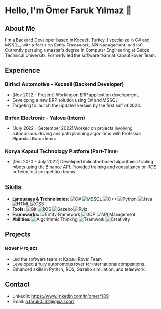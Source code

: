 <!-- Başlık -->
# Hello, I'm Ömer Faruk Yılmaz 👋

<!-- Hakkımda -->
## About Me
I'm a Backend Developer based in Kocaeli, Turkey. I specialize in C# and MSSQL, with a focus on Entity Framework, API management, and IoC. Currently pursuing a master's degree in Computer Engineering at Gebze Technical University. Formerly led the software team at Kapsul Rover Team.

<!-- Deneyimler -->
## Experience

### Birinci Automotive - Kocaeli (Backend Developer) 
- [Nov 2022 - Present] Working on ERP application development.
- Developing a new ERP solution using C# and MSSQL.
- Targeting to launch the updated version by the first half of 2024.

### Birfen Electronic - Yalova (Intern)
- [July 2022 - September 2022] Worked on projects involving autonomous driving and path planning algorithms with Professor Alparslan Burak İnner.

### Konya Kapsul Technology Platform (Part-Time)
- [Dec 2020 - July 2022] Developed indicator-based algorithmic trading robots using the Binance API. Provided training and consultancy on ROS to Teknofest competition teams.

<!-- Yetenekler -->
## Skills
- **Languages & Technologies:** 
  ![C#](https://img.shields.io/badge/-C%23-blue) ![MSSQL](https://img.shields.io/badge/-MSSQL-blue) ![C++](https://img.shields.io/badge/-C%2B%2B-blue) ![Python](https://img.shields.io/badge/-Python-blue) ![Java](https://img.shields.io/badge/-Java-blue) ![HTML](https://img.shields.io/badge/-HTML-blue) ![CSS](https://img.shields.io/badge/-CSS-blue)
- **Tools:** 
  ![Git](https://img.shields.io/badge/-Git-lightgrey) ![ROS](https://img.shields.io/badge/-ROS-lightgrey) ![Gazebo](https://img.shields.io/badge/-Gazebo-lightgrey) ![Rviz](https://img.shields.io/badge/-Rviz-lightgrey)
- **Frameworks:** 
  ![Entity Framework](https://img.shields.io/badge/-Entity_Framework-brightgreen) ![OOP](https://img.shields.io/badge/-OOP-brightgreen) ![API Management](https://img.shields.io/badge/-API_Management-brightgreen)
- **Abilities:** 
  ![Algorithmic Thinking](https://img.shields.io/badge/-Algorithmic_Thinking-yellowgreen) ![Teamwork](https://img.shields.io/badge/-Teamwork-yellowgreen) ![Creativity](https://img.shields.io/badge/-Creativity-yellowgreen)

<i class="fa-brands fa-github"></i> 
<!-- Projeler -->
## Projects
### Rover Project
- Led the software team at Kapsul Rover Team.
- Developed a fully autonomous rover for international competitions.
- Enhanced skills in Python, ROS, Gazebo simulation, and teamwork.

<!-- İletişim -->
## Contact
- LinkedIn: https://www.linkedin.com/in/omerr589
- Email: o.faruk0542@gmail.com


<!--
**omerr589/omerr589** is a ✨ _special_ ✨ repository because its `README.md` (this file) appears on your GitHub profile.

Here are some ideas to get you started:

- 🔭 I’m currently working on ...
- 🌱 I’m currently learning ...
- 👯 I’m looking to collaborate on ...
- 🤔 I’m looking for help with ...
- 💬 Ask me about ...
- 📫 How to reach me: ...
- 😄 Pronouns: ...
- ⚡ Fun fact: ...
-->

